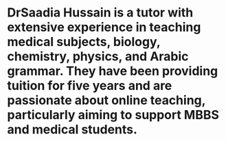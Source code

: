 # DrSaadia Hussain is a tutor with extensive experience in teaching medical subjects, biology, chemistry, physics, and Arabic grammar. They have been providing tuition for five years and are passionate about online teaching, particularly aiming to support MBBS and medical students.
